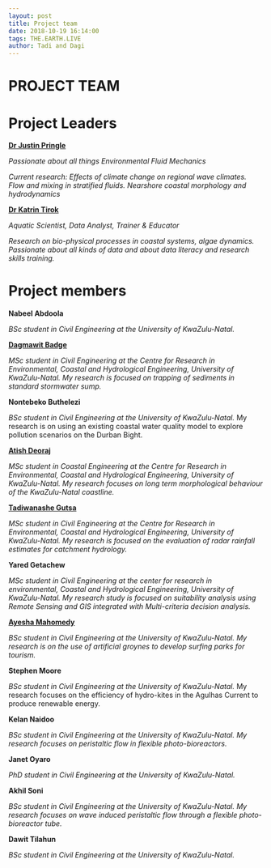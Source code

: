 ```yaml
---
layout: post
title: Project team
date: 2018-10-19 16:14:00
tags: THE.EARTH.LIVE
author: Tadi and Dagi
---
```


# PROJECT TEAM
# Project Leaders
**[Dr Justin Pringle](https://twitter.com/justinpringle_)**

*Passionate about all things Environmental Fluid Mechanics*

*Current research:
Effects of climate change on regional wave climates.
Flow and mixing in stratified fluids.
Nearshore coastal morphology and hydrodynamics*

**[Dr Katrin Tirok](https://twitter.com/katrintirok)**

*Aquatic Scientist, Data Analyst, Trainer & Educator*

*Research on bio-physical processes in coastal systems, algae dynamics.
Passionate about all kinds of data and about data literacy and research skills training.*

# Project members
**Nabeel Abdoola**

*BSc student in Civil Engineering at the University of KwaZulu-Natal.*

**[Dagmawit Badge](https://twitter.com/badge_dagi)**

*MSc student in Civil Engineering at the Centre for Research in Environmental,
Coastal and Hydrological Engineering, University of KwaZulu-Natal. My research
is focused on trapping of sediments in standard stormwater sump.*

**Nontebeko Buthelezi**

*BSc student in Civil Engineering at the University of KwaZulu-Natal.*
My research is on using an existing coastal water quality model to explore pollution scenarios on the Durban Bight.

**[Atish Deoraj](https://twitter.com/atishdeoraj08)**

*MSc student in Coastal Engineering at the Centre for Research in Environmental,
Coastal and Hydrological Engineering, University of KwaZulu-Natal. My research
focuses on long term morphological behaviour of the KwaZulu-Natal coastline.*

**[Tadiwanashe Gutsa](https://twitter.com/Tadiwanshe3)**

*MSc student in Civil Engineering at the Centre for Research in Environmental,
Coastal and Hydrological Engineering, University of KwaZulu-Natal. My research
is focused on the evaluation of radar rainfall estimates for catchment hydrology.*

**Yared Getachew**

*MSc student in Civil Engineering at the center for research in environmental,
Coastal and Hydrological Engineering, University of KwaZulu-Natal. My research
study is focused on suitability analysis using Remote Sensing and GIS integrated
with Multi-criteria decision analysis.*

**[Ayesha Mahomedy](https://twitter.com/AyeshaMohamedy)**

*BSc student in Civil Engineering at the University of KwaZulu-Natal. My research
is on the use of artificial groynes to develop surfing parks for tourism.*

**Stephen Moore**

*BSc student in Civil Engineering at the University of KwaZulu-Natal.*
My research focuses on the efficiency of hydro-kites in the Agulhas Current to produce renewable energy.

**Kelan Naidoo**

*BSc student in Civil Engineering at the University of KwaZulu-Natal. My research
focuses on peristaltic flow in flexible photo-bioreactors.*

**Janet Oyaro**

*PhD student in Civil Engineering at the University of KwaZulu-Natal.*

**Akhil Soni**

*BSc student in Civil Engineering at the University of KwaZulu-Natal. My research
focuses on wave induced peristaltic flow through a flexible photo-bioreactor tube.*

**Dawit Tilahun**

*BSc student in Civil Engineering at the University of KwaZulu-Natal.*
